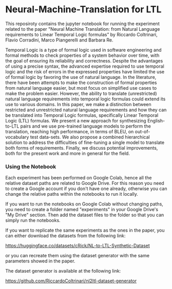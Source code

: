# Neural-Machine-Translation for LTL


This reposiroty contains the jupyter notebook for running the experiment related to the paper "Neural Machine Translation: from Natural Language requirements to Linear Temporal Logic formulas” by Riccardo Coltrinari, Flavio Corradini, Marco Piangerelli and Barbara Re.

Temporal Logic is a type of formal logic used in software engineering and formal methods to check properties of a system behavior over time, with the goal of ensuring its reliability and correctness. Despite the advantages of using a precise syntax, the advanced expertise required to use temporal logic and the risk of errors in the expressed properties have limited the use of formal logic by favoring the use of natural language.
In the literature, there have been attempts to make the construction of formal properties from natural language easier, but most focus on simplified use cases to make the problem easier. However, the ability to translate (unrestricted) natural language requirements into temporal logic formulas could extend its use to various domains.
In this paper, we make a distinction between restricted and unrestricted natural language requirements and how they can be translated into Temporal Logic formulas, specifically Linear Temporal Logic (LTL) formulas. We present a new approach for synthesizing English-to-LTL pairs and we use pre-trained language models to perform the translation, reaching high performance, in terms of BLEU, on out-of-vocabulary test data-sets. We also propose a combined hierarchical solution to address the difficulties of fine-tuning a single model to translate both forms of requirements. Finally, we discuss potential improvements, both for the present work and more in general for the field.

### Using the Notebook

Each experiment has been performed on Google Colab, hence all the relative dataset paths are related to Google Drive.
For this reason you need to create a Google account if you don't have one already, otherwise you can change the relative paths within the notebooks to run it locally.

If you want to run the notebooks on Google Colab without changing paths, you need to create a folder named "experiments" in your Google Drive's "My Drive" section.
Then add the dataset files to the folder so that you can simply run the notebooks.

If you want to replicate the same experiments as the ones in the paper, you can either download the datasets from the following link:

https://huggingface.co/datasets/cRick/NL-to-LTL-Synthetic-Dataset

or you can recreate them using the dataset generator with the same parameters showed in the paper.

The dataset generator is available at the following link:

https://github.com/RiccardoColtrinari/nl2ltl-dataset-generator




